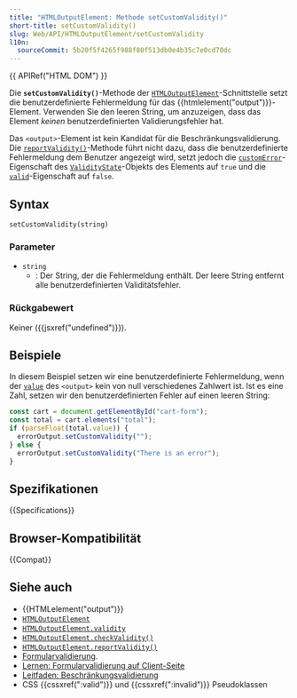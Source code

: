 ```yaml
---
title: "HTMLOutputElement: Methode setCustomValidity()"
short-title: setCustomValidity()
slug: Web/API/HTMLOutputElement/setCustomValidity
l10n:
  sourceCommit: 5b20f5f4265f988f80f513db0e4b35c7e0cd70dc
---
```


{{ APIRef("HTML DOM") }}

Die **`setCustomValidity()`**-Methode der [`HTMLOutputElement`](/de/docs/Web/API/HTMLOutputElement)-Schnittstelle setzt die benutzerdefinierte Fehlermeldung für das {{htmlelement("output")}}-Element. Verwenden Sie den leeren String, um anzuzeigen, dass das Element _keinen_ benutzerdefinierten Validierungsfehler hat.

Das `<output>`-Element ist kein Kandidat für die Beschränkungsvalidierung. Die [`reportValidity()`](/de/docs/Web/API/HTMLOutputElement/reportValidity)-Methode führt nicht dazu, dass die benutzerdefinierte Fehlermeldung dem Benutzer angezeigt wird, setzt jedoch die [`customError`](/de/docs/Web/API/ValidityState/customError)-Eigenschaft des [`ValidityState`](/de/docs/Web/API/ValidityState)-Objekts des Elements auf `true` und die [`valid`](/de/docs/Web/API/ValidityState/valid)-Eigenschaft auf `false`.

## Syntax

```js-nolint
setCustomValidity(string)
```

### Parameter

- `string`
  - : Der String, der die Fehlermeldung enthält. Der leere String entfernt alle benutzerdefinierten Validitätsfehler.

### Rückgabewert

Keiner ({{jsxref("undefined")}}).

## Beispiele

In diesem Beispiel setzen wir eine benutzerdefinierte Fehlermeldung, wenn der [`value`](/de/docs/Web/API/HTMLOutputElement/value) des `<output>` kein von null verschiedenes Zahlwert ist. Ist es eine Zahl, setzen wir den benutzerdefinierten Fehler auf einen leeren String:

```js
const cart = document.getElementById("cart-form");
const total = cart.elements("total");
if (parseFloat(total.value)) {
  errorOutput.setCustomValidity("");
} else {
  errorOutput.setCustomValidity("There is an error");
}
```

## Spezifikationen

{{Specifications}}

## Browser-Kompatibilität

{{Compat}}

## Siehe auch

- {{HTMLelement("output")}}
- [`HTMLOutputElement`](/de/docs/Web/API/HTMLOutputElement)
- [`HTMLOutputElement.validity`](/de/docs/Web/API/HTMLOutputElement/validity)
- [`HTMLOutputElement.checkValidity()`](/de/docs/Web/API/HTMLOutputElement/checkValidity)
- [`HTMLOutputElement.reportValidity()`](/de/docs/Web/API/HTMLOutputElement/reportValidity)
- [Formularvalidierung](/de/docs/Web/HTML/Constraint_validation).
- [Lernen: Formularvalidierung auf Client-Seite](/de/docs/Learn_web_development/Extensions/Forms/Form_validation)
- [Leitfaden: Beschränkungsvalidierung](/de/docs/Web/HTML/Constraint_validation)
- CSS {{cssxref(":valid")}} und {{cssxref(":invalid")}} Pseudoklassen
